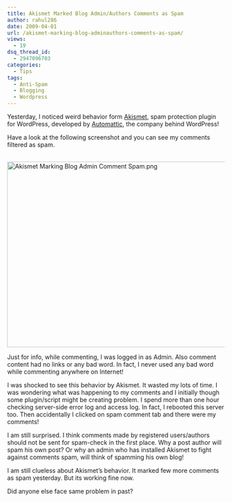 ```yaml
---
title: Akismet Marked Blog Admin/Authors Comments as Spam
author: rahul286
date: 2009-04-01
url: /akismet-marking-blog-adminauthors-comments-as-spam/
views:
  - 19
dsq_thread_id:
  - 2947096703
categories:
  - Tips
tags:
  - Anti-Spam
  - Blogging
  - Wordpress
---
```

Yesterday, I noticed weird behavior form <a href="http://akismet.com/" onclick="_gaq.push(['_trackEvent', 'outbound-article', 'http://akismet.com/', 'Akismet']);" >Akismet</a>, spam protection plugin for WordPress, developed by <a href="http://automattic.com/" onclick="_gaq.push(['_trackEvent', 'outbound-article', 'http://automattic.com/', 'Automattic']);" >Automattic</a>, the company behind WordPress!

Have a look at the following screenshot and you can see my comments filtered as spam.

&nbsp;&nbsp;<img class="wp-image-51379" src="http://cdn.devilsworkshop.org/files/2009/04/akismet-marking-blog-admin-comment-spam.png" width="580" height="430" alt="Akismet Marking Blog Admin Comment Spam.png" />

Just for info, while commenting, I was logged in as Admin. Also comment content had no links or any bad word. In fact, I never used any bad word while commenting anywhere on Internet!

I was shocked to see this behavior by Akismet. It wasted my lots of time. I was wondering what was happening to my comments and I initially though some plugin/script might be creating problem. I spend more than one hour checking server-side error log and access log. In fact, I rebooted this server too. Then accidentally I clicked on spam comment tab and there were my comments!

I am still surprised. I think comments made by registered users/authors should not be sent for spam-check in the first place. Why a post author will spam his own post? Or why an admin who has installed Akismet to fight against comments spam, will think of spamming his own blog!

I am still clueless about Akismet&#8217;s behavior. It marked few more comments as spam yesterday. But its working fine now.

Did anyone else face same problem in past?
